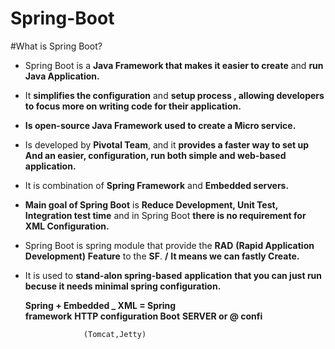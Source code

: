 # Spring-Boot
#What is Spring Boot?
* Spring Boot is a ****Java Framework that makes it easier to create**** and ****run Java Application.****
* It ****simplifies the configuration**** and ****setup process , allowing developers to focus more on writing code for their application.****
* ****Is open-source Java Framework used to create a Micro service.****
* Is developed by ****Pivotal Team****, and it ****provides a faster way to set up And an easier, configuration, run both simple and web-based application.****
* It is combination of ****Spring Framework**** and ****Embedded servers.****
* ****Main goal of Spring Boot**** is ****Reduce Development, Unit Test, Integration test time**** and in Spring Boot ****there is no requirement for XML Configuration.****
* Spring Boot is spring module that provide the ****RAD**** ****(Rapid Application Development)**** ****Feature**** to the ****SF****. ****/**** ****It means we can fastly Create.****
* It is used to ****stand-alon** spring-based** ****application****  ****that you can just run becuse it needs minimal spring configuration.****


   ****Spring + Embedded     _      XML<bean>     =    Spring  
  framework****  ****HTTP             configuration      Boot****
                      ****SERVER     or @ confi****


                   (Tomcat,Jetty)
